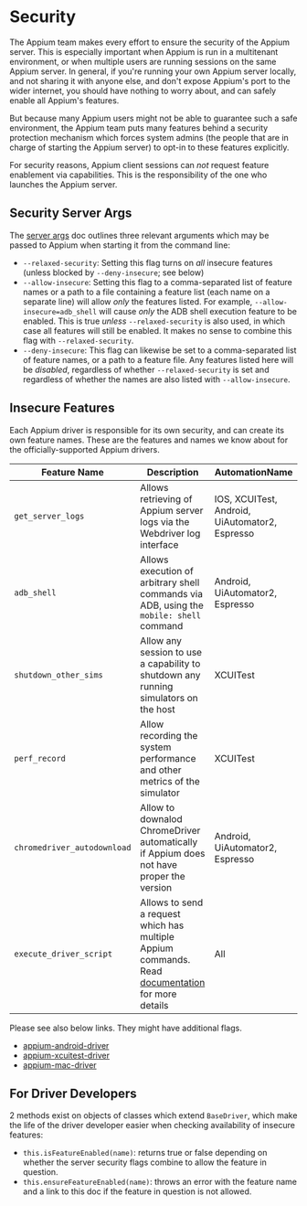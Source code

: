 # Security

The Appium team makes every effort to ensure the security of the Appium server. This is especially important when Appium is run in a multitenant environment, or when multiple users are running sessions on the same Appium server. In general, if you're running your own Appium server locally, and not sharing it with anyone else, and don't expose Appium's port to the wider internet, you should have nothing to worry about, and can safely enable all Appium's features.

But because many Appium users might not be able to guarantee such a safe environment, the Appium team puts many features behind a security protection mechanism which forces system admins (the people that are in charge of starting the Appium server) to opt-in to these features explicitly.

For security reasons, Appium client sessions can _not_ request feature enablement via capabilities. This is the responsibility of the one who launches the Appium server.

## Security Server Args

The [server args](/docs/en/writing-running-appium/server-args.md) doc outlines three relevant arguments which may be passed to Appium when starting it from the command line:

* `--relaxed-security`: Setting this flag turns on _all_ insecure features (unless blocked by `--deny-insecure`; see below)
* `--allow-insecure`: Setting this flag to a comma-separated list of feature names or a path to a file containing a feature list (each name on a separate line) will allow _only_ the features listed. For example, `--allow-insecure=adb_shell` will cause _only_ the ADB shell execution feature to be enabled. This is true _unless_ `--relaxed-security` is also used, in which case all features will still be enabled. It makes no sense to combine this flag with `--relaxed-security`.
* `--deny-insecure`: This flag can likewise be set to a comma-separated list of feature names, or a path to a feature file. Any features listed here will be _disabled_, regardless of whether `--relaxed-security` is set and regardless of whether the names are also listed with `--allow-insecure`.

## Insecure Features

Each Appium driver is responsible for its own security, and can create its own feature names. These are the features and names we know about for the officially-supported Appium drivers.

|Feature Name|Description|AutomationName|
|------------|-----------|-------|
|`get_server_logs`|Allows retrieving of Appium server logs via the Webdriver log interface|IOS, XCUITest, Android, UiAutomator2, Espresso|
|`adb_shell`|Allows execution of arbitrary shell commands via ADB, using the `mobile: shell` command|Android, UiAutomator2, Espresso|
|`shutdown_other_sims`|Allow any session to use a capability to shutdown any running simulators on the host|XCUITest|
|`perf_record`|Allow recording the system performance and other metrics of the simulator|XCUITest|
|`chromedriver_autodownload`|Allow to downalod ChromeDriver automatically if Appium does not have proper the version |Android, UiAutomator2, Espresso|
|`execute_driver_script`| Allows to send a request which has multiple Appium commands. Read [documentation](https://github.com/appium/appium/blob/master/docs/en/commands/session/execute-driver.md) for more details|All|

Please see also below links. They might have additional flags.

- [appium-android-driver](https://github.com/appium/appium-android-driver#opt-in-features-with-security-risk)
- [appium-xcuitest-driver](https://github.com/appium/appium-xcuitest-driver#opt-in-features-with-security-risk)
- [appium-mac-driver](https://github.com/appium/appium-mac-driver#opt-in-features-with-security-risk)

## For Driver Developers

2 methods exist on objects of classes which extend `BaseDriver`, which make the life of the driver developer easier when checking availability of insecure features:

* `this.isFeatureEnabled(name)`: returns true or false depending on whether the server security flags combine to allow the feature in question.
* `this.ensureFeatureEnabled(name)`: throws an error with the feature name and a link to this doc if the feature in question is not allowed.
